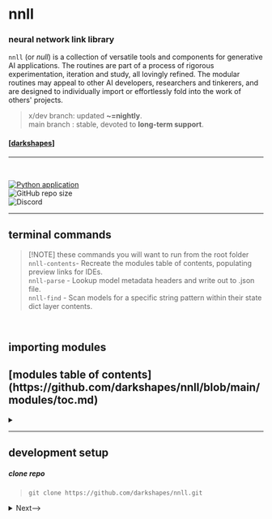 
# nnll
### neural network link library

`nnll` (or <em>null</em>) is a collection of versatile tools and components for generative AI applications. The routines are part of a process of rigorous experimentation,  iteration and study, all lovingly refined. The modular routines may appeal to other AI developers, researchers and tinkerers, and are designed to individually import or effortlessly fold into the work of others' projects.

> x/dev branch: updated **~=nightly**.<br>
> main branch : stable, devoted to **long-term support**.

 #### [[darkshapes](https://github.com/darkshapes/)]
<hr><br>

[![Python application](https://github.com/darkshapes/nnll/actions/workflows/python-app.yml/badge.svg)](https://github.com/darkshapes/nnll/actions/workflows/python-app.yml)<br>
![GitHub repo size](https://img.shields.io/github/repo-size/darkshapes/nnll)<br>
![Discord](https://img.shields.io/discord/1266757128249675867)<hr>

## terminal commands

> [!NOTE] these commands you will want to run from the root folder<br>
`nnll-contents`- Recreate the modules table of contents, populating preview links for IDEs.<br>
`nnll-parse`   - Lookup model metadata headers and write out to .json file.<br>
`nnll-find`    - Scan models for a specific string pattern within their state dict layer contents.<br>
<!--/`nnll-tag`- Manually construct a tag for a model
`nnll-index`- Identify models from specific files or folders and build an index of their tags and metadata.
 --> <br>
##

## importing modules

<!-- `from nnll import folder`  -->
<h2>[modules table of contents](https://github.com/darkshapes/nnll/blob/main/modules/toc.md)</h2><details><summary>

<hr>

## development setup

<h5>clone repo</h5>

> ```
> git clone https://github.com/darkshapes/nnll.git
> ```

<details> <summary> <a>Next--></a></summary>

#####  create virtual environment
> ```
> py -m venv .venv_nnll
> ```

<details> <summary> <a>Next--></a></summary>

##### 3 activate --> (windows powershell)
> ```
> Set-ExecutionPolicy Bypass -Scope Process -Force; .venv_nnll\Scripts\Activate.ps1
> ```

##### 3 activate --> ( linux | macos)
> ```
> .venv_nnll/bin/activate
> ```

<details> <summary> <a>Next--></a></summary>

##### 4 install
> ```
> cd nnll
> pip install -e .
> ```

##### Done.
</details>
</details>
</details>
<br><br><br>
